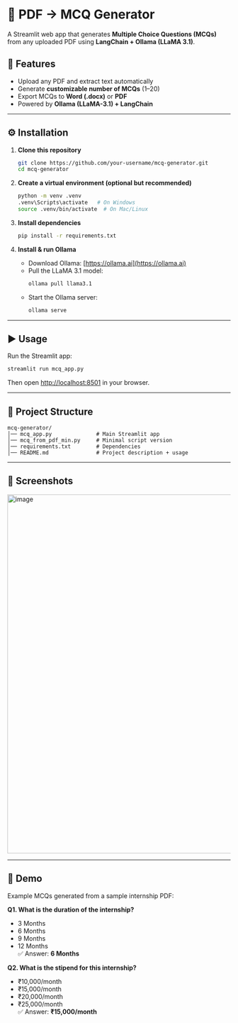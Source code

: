 # 📘 PDF → MCQ Generator  

A Streamlit web app that generates **Multiple Choice Questions (MCQs)** from any uploaded PDF using **LangChain + Ollama (LLaMA 3.1)**.  

## 🚀 Features  
- Upload any PDF and extract text automatically  
- Generate **customizable number of MCQs** (1–20)  
- Export MCQs to **Word (.docx)** or **PDF**  
- Powered by **Ollama (LLaMA-3.1) + LangChain**  

---

## ⚙️ Installation  

1. **Clone this repository**  
   ```bash
   git clone https://github.com/your-username/mcq-generator.git
   cd mcq-generator
   ```

2. **Create a virtual environment (optional but recommended)**  
   ```bash
   python -m venv .venv
   .venv\Scripts\activate   # On Windows
   source .venv/bin/activate  # On Mac/Linux
   ```

3. **Install dependencies**  
   ```bash
   pip install -r requirements.txt
   ```

4. **Install & run Ollama**  
   - Download Ollama: [https://ollama.ai](https://ollama.ai)  
   - Pull the LLaMA 3.1 model:  
     ```bash
     ollama pull llama3.1
     ```
   - Start the Ollama server:  
     ```bash
     ollama serve
     ```

---

## ▶️ Usage  

Run the Streamlit app:  
```bash
streamlit run mcq_app.py
```

Then open [http://localhost:8501](http://localhost:8501) in your browser.  

---

## 📂 Project Structure  
```
mcq-generator/
│── mcq_app.py              # Main Streamlit app
│── mcq_from_pdf_min.py     # Minimal script version
│── requirements.txt        # Dependencies
│── README.md               # Project description + usage
```

---

## 📸 Screenshots  
 
<img width="1903" height="809" alt="image" src="https://github.com/user-attachments/assets/ba20a2ec-3773-4ea4-a9f7-c3636ec7ec72" />

---

## 🎯 Demo  

Example MCQs generated from a sample internship PDF:  

**Q1. What is the duration of the internship?**  
- 3 Months  
- 6 Months  
- 9 Months  
- 12 Months  
✅ Answer: **6 Months**  

**Q2. What is the stipend for this internship?**  
- ₹10,000/month  
- ₹15,000/month  
- ₹20,000/month  
- ₹25,000/month  
✅ Answer: **₹15,000/month**  

